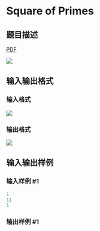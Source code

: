 # Square of Primes

## 题目描述

[problemUrl]: https://uva.onlinejudge.org/index.php?option=com_onlinejudge&Itemid=8&category=10&page=show_problem&problem=776

[PDF](https://uva.onlinejudge.org/external/8/p835.pdf)

![](https://cdn.luogu.com.cn/upload/vjudge_pic/UVA835/2532650350e44b507bebf0a84f4662bbe9f9542a.png)

## 输入输出格式

### 输入格式

![](https://cdn.luogu.com.cn/upload/vjudge_pic/UVA835/12d2a269df154c438d895ab89e59984be2ca462a.png)

### 输出格式

![](https://cdn.luogu.com.cn/upload/vjudge_pic/UVA835/3bd664c35d9a413f77b0c627ef81614ec09358a4.png)

## 输入输出样例

### 输入样例 #1

```cpp
1
11
1
```


### 输出样例 #1

```cpp

```
